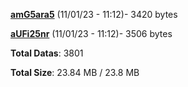 [**amG5ara5**](/data/amG5ara5.txt) (11/01/23 - 11:12)- 3420 bytes

[**aUFi25nr**](/data/aUFi25nr.txt) (11/01/23 - 11:12)- 3506 bytes

**Total Datas**: 3801

**Total Size**: 23.84 MB / 23.8 MB